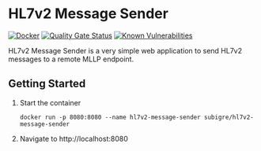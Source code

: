 # HL7v2 Message Sender

[![Docker](https://github.com/subigre/hl7v2-message-sender/actions/workflows/docker.yml/badge.svg)](https://github.com/subigre/hl7v2-message-sender/actions/workflows/docker.yml)
[![Quality Gate Status](https://sonarcloud.io/api/project_badges/measure?project=subigre_hl7v2-message-sender&metric=alert_status)](https://sonarcloud.io/summary/new_code?id=subigre_hl7v2-message-sender)
[![Known Vulnerabilities](https://snyk.io/test/github/subigre/hl7v2-message-sender/badge.svg)](https://snyk.io/test/github/subigre/hl7v2-message-sender/)

HL7v2 Message Sender is a very simple web application to send HL7v2 messages to a remote MLLP endpoint.

## Getting Started

1. Start the container

    ```shell
    docker run -p 8080:8080 --name hl7v2-message-sender subigre/hl7v2-message-sender
    ```
2. Navigate to http://localhost:8080
